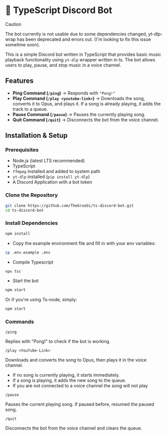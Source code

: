 # 🎵 TypeScript Discord Bot

> [!CAUTION]
> The bot currently is not usable due to some dependencies changed, yt-dlp-wrap has been deprecated and errors out. (I'm looking to fix this issue sometime soon).

This is a simple Discord bot written in TypeScript that provides basic music playback functionality using `yt-dlp` wrapper written in ts.
The bot allows users to play, pause, and stop music in a voice channel.

## Features

-   **Ping Command (`/ping`)** → Responds with `"Pong!"`
-   **Play Command (`/play <youtube-link>`)** → Downloads the song, converts it to Opus, and plays it. If a song is already playing, it adds the track to a queue.
-   **Pause Command (`/pause`)** → Pauses the currently playing song.
-   **Quit Command (`/quit`)** → Disconnects the bot from the voice channel.

## Installation & Setup

### Prerequisites

-   Node.js (latest LTS recommended)
-   TypeScript
-   `ffmpeg` installed and added to system path
-   `yt-dlp` installed (`pip install yt-dlp`)
-   A Discord Application with a bot token

### Clone the Repository

```sh
git clone https://github.com/TheGroobi/ts-discord-bot.git
cd ts-discord-bot
```

### Install Dependencies

```sh
npm install
```

-   Copy the example environment file and fill in with your env variables:

```sh
cp .env.example .env
```

-   Compile Typescript

```sh
npx tsc
```

-   Start the bot

```sh
npm start
```

Or if you're using Ts-node, simply:

```sh
npm start
```

### Commands

`/ping`

Replies with "Pong!" to check if the bot is working.

`/play <YouTube-Link>`

Downloads and converts the song to Opus, then plays it in the voice channel.

-   If no song is currently playing, it starts immediately.
-   If a song is playing, it adds the new song to the queue.
-   If you are not connected to a voice channel the song will not play

`/pause`

Pauses the current playing song.
If paused before, resumed the paused song.

`/quit`

Disconnects the bot from the voice channel and clears the queue.

